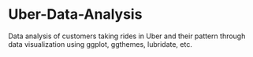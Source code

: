 # Uber-Data-Analysis
Data analysis of customers taking rides in Uber and their pattern through data visualization using ggplot, ggthemes, lubridate, etc. 
